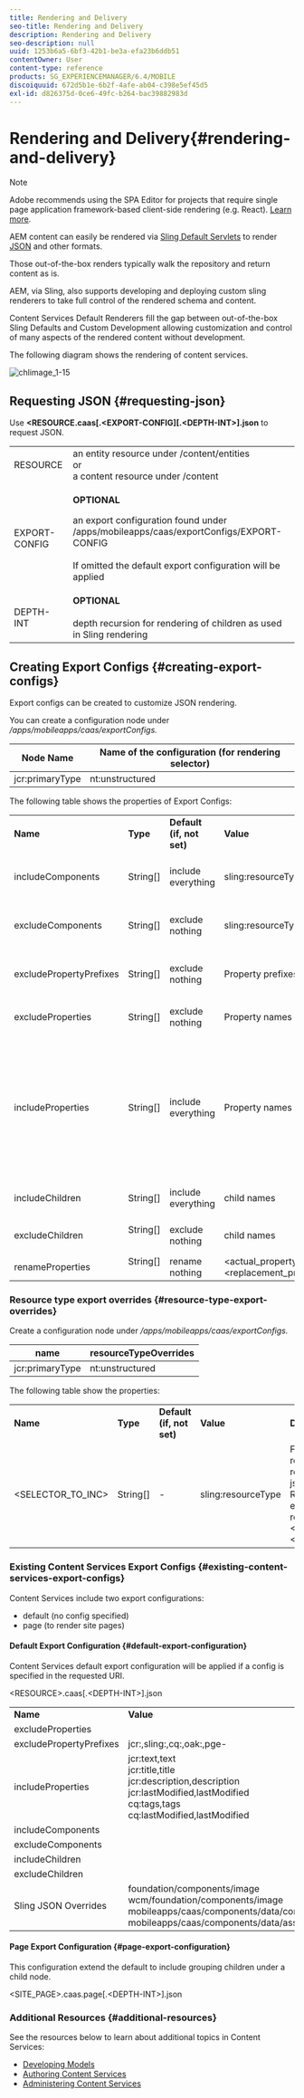 ```yaml
---
title: Rendering and Delivery
seo-title: Rendering and Delivery
description: Rendering and Delivery
seo-description: null
uuid: 1253b6a5-6bf3-42b1-be3a-efa23b6ddb51
contentOwner: User
content-type: reference
products: SG_EXPERIENCEMANAGER/6.4/MOBILE
discoiquuid: 672d5b1e-6b2f-4afe-ab04-c398e5ef45d5
exl-id: d826375d-0ce6-49fc-b264-bac39882983d
---
```

# Rendering and Delivery{#rendering-and-delivery}

>[!NOTE]
>
>Adobe recommends using the SPA Editor for projects that require single page application framework-based client-side rendering (e.g. React). [Learn more](/help/sites-developing/spa-overview.md).

AEM content can easily be rendered via [Sling Default Servlets](https://sling.apache.org/documentation/bundles/rendering-content-default-get-servlets.html) to render [JSON](https://sling.apache.org/documentation/bundles/rendering-content-default-get-servlets.html#default-json-rendering) and other formats.

Those out-of-the-box renders typically walk the repository and return content as is.

AEM, via Sling, also supports developing and deploying custom sling renderers to take full control of the rendered schema and content.

Content Services Default Renderers fill the gap between out-of-the-box Sling Defaults and Custom Development allowing customization and control of many aspects of the rendered content without development.

The following diagram shows the rendering of content services.

![chlimage_1-15](assets/chlimage_1-15.png)

## Requesting JSON {#requesting-json}

Use **<RESOURCE.caas[.<EXPORT-CONFIG][.&lt;DEPTH-INT&gt;].json** to request JSON.

<table>
 <tbody>
  <tr>
   <td>RESOURCE</td>
   <td>an entity resource under /content/entities<br /> or <br /> a content resource under /content</td>
  </tr>
  <tr>
   <td>EXPORT-CONFIG</td>
   <td><p><strong>OPTIONAL</strong><br /> </p> <p>an export configuration found under /apps/mobileapps/caas/exportConfigs/EXPORT-CONFIG<br /> <br /> If omitted the default export configuration will be applied </p> </td>
  </tr>
  <tr>
   <td>DEPTH-INT</td>
   <td><strong>OPTIONAL</strong><br /> <br /> depth recursion for rendering of children as used in Sling rendering</td>
  </tr>
 </tbody>
</table>

## Creating Export Configs {#creating-export-configs}

Export configs can be created to customize JSON rendering.

You can create a configuration node under */apps/mobileapps/caas/exportConfigs.*

| Node Name |Name of the configuration (for rendering selector) |
|---|---|
| jcr:primaryType |nt:unstructured |

The following table shows the properties of Export Configs:

<table>
 <tbody>
  <tr>
   <td><strong>Name</strong></td>
   <td><strong>Type</strong></td>
   <td><strong>Default (if, not set)</strong></td>
   <td><strong>Value</strong></td>
   <td><strong>Description</strong></td>
  </tr>
  <tr>
   <td>includeComponents</td>
   <td>String[]</td>
   <td>include everything</td>
   <td>sling:resourceType</td>
   <td>exclude details for nodes with specified sling:resourceType from JSON export</td>
  </tr>
  <tr>
   <td>excludeComponents</td>
   <td>String[]</td>
   <td>exclude nothing</td>
   <td>sling:resourceType</td>
   <td>include details only for nodes with specified sling:resourceType from JSON export</td>
  </tr>
  <tr>
   <td>excludePropertyPrefixes</td>
   <td>String[]</td>
   <td>exclude nothing</td>
   <td>Property prefixes</td>
   <td>exclude properties that start with specified prefixes from JSON export</td>
  </tr>
  <tr>
   <td>excludeProperties</td>
   <td>String[]</td>
   <td>exclude nothing</td>
   <td>Property names</td>
   <td>exclude specified properties from JSON export</td>
  </tr>
  <tr>
   <td>includeProperties</td>
   <td>String[]</td>
   <td>include everything</td>
   <td>Property names</td>
   <td><p>if excludePropertyPrefixes set<br /> this includes specified properties despite matching the prefix being excluded,</p> <p>else (exclude properties ignored) only include these properties</p> </td>
  </tr>
  <tr>
   <td>includeChildren</td>
   <td>String[]</td>
   <td>include everything</td>
   <td>child names</td>
   <td>exclude specified children from JSON export</td>
  </tr>
  <tr>
   <td>excludeChildren</td>
   <td>String[]<br /> <br /> </td>
   <td>exclude nothing</td>
   <td>child names</td>
   <td>include only specified children from JSON export, exclude other</td>
  </tr>
  <tr>
   <td>renameProperties</td>
   <td>String[]<br /> <br /> </td>
   <td>rename nothing</td>
   <td>&lt;actual_property_name&gt;,&lt;replacement_property_name&gt;</td>
   <td>rename properties using replacements</td>
  </tr>
 </tbody>
</table>

### Resource type export overrides {#resource-type-export-overrides}

Create a configuration node under */apps/mobileapps/caas/exportConfigs.*

| name |resourceTypeOverrides |
|---|---|
| jcr:primaryType |nt:unstructured |

The following table show the properties:

<table>
 <tbody>
  <tr>
   <td><strong>Name</strong></td>
   <td><strong>Type</strong></td>
   <td><strong>Default (if, not set)</strong></td>
   <td><strong>Value</strong></td>
   <td><strong>Description</strong></td>
  </tr>
  <tr>
   <td>&lt;SELECTOR_TO_INC&gt;</td>
   <td>String[] </td>
   <td>-</td>
   <td>sling:resourceType</td>
   <td>For the following sling resource types, don't return the deafult CaaS json export.<br /> Return a customer json export by rendering the resource as;<br /> &lt;RESOURCE&gt;.&lt;SELECTOR_TO_INC&gt;.json </td>
  </tr>
 </tbody>
</table>

### Existing Content Services Export Configs {#existing-content-services-export-configs}

Content Services include two export configurations:

* default (no config specified)
* page (to render site pages)

#### Default Export Configuration {#default-export-configuration}

Content Services default export configuration will be applied if a config is specified in the requested URI.

&lt;RESOURCE&gt;.caas[.&lt;DEPTH-INT&gt;].json

<table>
 <tbody>
  <tr>
   <td><strong>Name</strong></td>
   <td><strong>Value</strong></td>
  </tr>
  <tr>
   <td>excludeProperties</td>
   <td> </td>
  </tr>
  <tr>
   <td>excludePropertyPrefixes</td>
   <td>jcr:,sling:,cq:,oak:,pge-</td>
  </tr>
  <tr>
   <td>includeProperties</td>
   <td>jcr:text,text<br /> jcr:title,title<br /> jcr:description,description<br /> jcr:lastModified,lastModified<br /> cq:tags,tags<br /> cq:lastModified,lastModified</td>
  </tr>
  <tr>
   <td>includeComponents</td>
   <td> </td>
  </tr>
  <tr>
   <td>excludeComponents</td>
   <td> </td>
  </tr>
  <tr>
   <td>includeChildren</td>
   <td> </td>
  </tr>
  <tr>
   <td>excludeChildren</td>
   <td> </td>
  </tr>
  <tr>
   <td>Sling JSON Overrides</td>
   <td>foundation/components/image<br /> wcm/foundation/components/image<br /> mobileapps/caas/components/data/contentReference<br /> mobileapps/caas/components/data/assetlist</td>
  </tr>
 </tbody>
</table>

#### Page Export Configuration {#page-export-configuration}

This configuration extend the default to include grouping children under a child node.

&lt;SITE_PAGE&gt;.caas.page[.&lt;DEPTH-INT&gt;].json

### Additional Resources {#additional-resources}

See the resources below to learn about additional topics in Content Services:

* [Developing Models](/help/mobile/administer-mobile-apps.md)
* [Authoring Content Services](/help/mobile/develop-content-as-a-service.md)
* [Administering Content Services](/help/mobile/developing-content-services.md)
